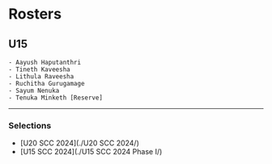 # Rosters

## U15 
    - Aayush Haputanthri
    - Tineth Kaveesha
    - Lithula Raveesha 
    - Ruchitha Gurugamage 
    - Sayum Nenuka
    - Tenuka Minketh [Reserve]


---
### Selections
- [U20 SCC 2024](./U20 SCC 2024/)
- [U15 SCC 2024](./U15 SCC 2024 Phase I/)
